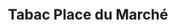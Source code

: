 ---
title: "Tabac Place du Marché"
url: /montelimar/tabac-place-du-marche/
shop: marchand de journaux
---
